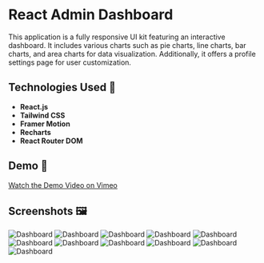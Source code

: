 # React Admin Dashboard  

This application is a fully responsive UI kit featuring an interactive dashboard. It includes various charts such as pie charts, line charts, bar charts, and area charts for data visualization. Additionally, it offers a profile settings page for user customization.  

## Technologies Used 🚀  
- **React.js**  
- **Tailwind CSS**  
- **Framer Motion**  
- **Recharts**  
- **React Router DOM**

## Demo 🎥  
[Watch the Demo Video on Vimeo](https://vimeo.com/1063613198/2c3ece4354)

## Screenshots 🖼️ 
![Dashboard](public/screenshots/screenshot1.png)
![Dashboard](public/screenshots/screenshot2.png)
![Dashboard](public/screenshots/screenshot3.png)
![Dashboard](public/screenshots/screenshot4.png)
![Dashboard](public/screenshots/screenshot5.png)
![Dashboard](public/screenshots/screenshot6.png)
![Dashboard](public/screenshots/screenshot7.png)
![Dashboard](public/screenshots/screenshot8.png)
![Dashboard](public/screenshots/screenshot9.png)
![Dashboard](public/screenshots/screenshot10.png)
![Dashboard](public/screenshots/screenshot11.png)

